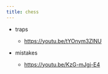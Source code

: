 ```yaml
---
title: chess
---
```


- traps
	 - https://youtu.be/tYOnym3ZINU

- mistakes
	 - https://youtu.be/KzG-mJgj-E4
